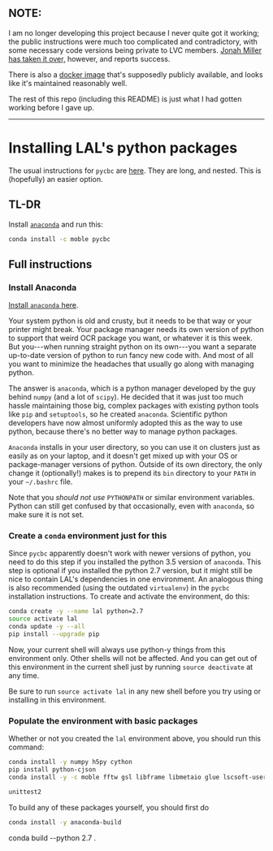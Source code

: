 ## NOTE: ##

I am no longer developing this project because I never quite got it working; the public instructions were much too complicated and contradictory, with some necessary code versions being private to LVC members.  [Jonah Miller has taken it over,](https://github.com/Yurlungur/conda-lal) however, and reports success.

There is also a [docker image](https://ligo-cbc.github.io/pycbc/latest/html/docker.html) that's supposedly publicly available, and looks like it's maintained reasonably well.

The rest of this repo (including this README) is just what I had gotten working before I gave up.

---

Installing LAL's python packages
================================

The usual instructions for `pycbc` are
[here](http://ligo-cbc.github.io/pycbc/latest/html/install.html).
They are long, and nested.  This is (hopefully) an easier option.


## TL-DR ##

Install [`anaconda`](https://www.continuum.io/downloads) and run this:
```bash
conda install -c moble pycbc
```


## Full instructions ##

### Install Anaconda ###

[Install `anaconda` here](https://www.continuum.io/downloads).

Your system python is old and crusty, but it needs to be that way or
your printer might break.  Your package manager needs its own version
of python to support that weird OCR package you want, or whatever it
is this week.  But you---when running straight python on its own---you
want a separate up-to-date version of python to
run fancy new code with.  And most of all you want to minimize the
headaches that usually go along with managing python.

The answer is `anaconda`, which is a python manager developed by the
guy behind `numpy` (and a lot of `scipy`).  He decided that it was
just too much hassle maintaining those big, complex packages with
existing python tools like `pip` and `setuptools`, so he created
`anaconda`.  Scientific python developers have now almost uniformly
adopted this as the way to use python, because there's no better way
to manage python packages.

`Anaconda` installs in your user directory, so you can use it on
clusters just as easily as on your laptop, and it doesn't get mixed up
with your OS or package-manager versions of python.  Outside of its
own directory, the only change it (optionally!) makes is to prepend
its `bin` directory to your `PATH` in your `~/.bashrc` file.

Note that you *should not use* `PYTHONPATH` or similar environment
variables.  Python can still get confused by that occasionally, even
with `anaconda`, so make sure it is not set.


### Create a `conda` environment just for this ###

Since `pycbc` apparently doesn't work with newer versions of python,
you need to do this step if you installed the python 3.5 version of
`anaconda`.  This step is optional if you installed the python 2.7
version, but it might still be nice to contain LAL's dependencies in
one environment.  An analogous thing is also recommended (using the
outdated `virtualenv`) in the `pycbc` installation instructions.  To
create and activate the environment, do this:

```bash
conda create -y --name lal python=2.7
source activate lal
conda update -y --all
pip install --upgrade pip
```

Now, your current shell will always use python-y things from this
environment only.  Other shells will not be affected.  And you can get
out of this environment in the current shell just by running
`source deactivate` at any time.

Be sure to run `source activate lal` in any new shell before you try
using or installing in this environment.

### Populate the environment with basic packages ###

Whether or not you created the `lal` environment above, you should run
this command:

```bash
conda install -y numpy h5py cython
pip install python-cjson
conda install -y -c moble fftw gsl libframe libmetaio glue lscsoft-user-env lalsuite

unittest2
```


To build any of these packages yourself, you should first do

```bash
conda install -y anaconda-build
```

conda build --python 2.7 .

